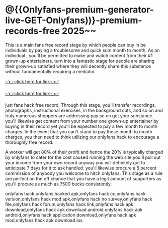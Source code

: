 # @{{Onlyfans-premium-generator-live-GET-Onlyfans))}-premium-records-free 2025~~



This is a main fans free record stage by which people can buy in be individuals by paying a troublesome and quick sum month to month. As an individual , you'll be permitted to make and watch content from their #1 grown-up entertainers. turn into a fantastic stage for people are sharing their grown-up satisfied where they will decently share this substance without fundamentally requiring a mediator.

[✅👉click here for link👈✅](https://topoffersgetnow.com/adblu0656596494/)

[✅👉click here for link👈✅](https://topoffersgetnow.com/adblu0656596494/)

just fans hack free record, Through this stage, you'll transfer recordings, photographs, instructional exercises, in the background cuts, and so on and truly numerous shoppers are addressing pay so on get your substance. you'll likewise get content from your number one grown-up entertainer by buying in their record yet you'll be expected to pay a few month to month charges. In the event that you can't stand to pay these month to month charges, you then need to think utilizing our onlyfans hack to encourage a thoroughly free record.

A worker will get 80% of their profit and hence the 20% is typically charged by onlyfans to cater for the cost caused running the web site.you'll pull out your income from your own record anyway you will definitely got to anticipate 7 days for it to ask handled. you'll likewise procure a 5 percent commission of anybody you welcome to hitch onlyfans. This stage as a rule are perfect on the off chance that you have a legit amount of supporters as you'll procure as much as 7500 bucks consistently.

onlyfans hack,onlyfans hacked apk,onlyfans hack.cc,onlyfans hack version,onlyfans hack mod apk,onlyfans hack no survey,onlyfans hack file,onlyfans hack forum,onlyfans hack link,onlyfans hack apk download,onlyfans hack apk download android,onlyfans hack apk android,onlyfans hack application download,onlyfans hack apk mod,onlyfans hack apk download ios
